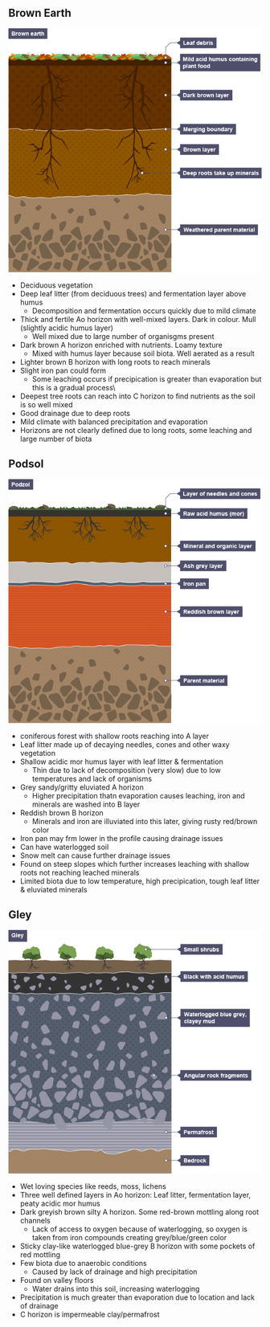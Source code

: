 ## Brown Earth
![Brown Earth Diagram](https://raw.githubusercontent.com/charleywright/School/master/Geography/Brown%20Earth%20Diagram.png)
* Deciduous vegetation
* Deep leaf litter (from deciduous trees) and fermentation layer above humus
	* Decomposition and fermentation occurs quickly due to mild climate
* Thick and fertile Ao horizon with well-mixed layers. Dark in colour. Mull (slightly acidic humus layer)
	* Well mixed due to large number of organisgms present
* Dark brown A horizon enriched with nutrients. Loamy texture
	* Mixed with humus layer because soil biota. Well aerated as a result
* Lighter brown B horizon with long roots to reach minerals
* Slight iron pan could form
	* Some leaching occurs if precipication is greater than evaporation but this is a gradual process\
* Deepest tree roots can reach into C horizon to find nutrients as the soil is so well mixed
* Good drainage due to deep roots
* Mild climate with balanced precipitation and evaporation
* Horizons are not clearly defined due to long roots, some leaching and large number of biota

## Podsol
![Podsol Diagram](https://raw.githubusercontent.com/charleywright/School/master/Geography/Podsol%20Diagram.png)
* coniferous forest with shallow roots reaching into A layer
* Leaf litter made up of decaying needles, cones and other waxy vegetation
* Shallow acidic mor humus layer with leaf litter & fermentation
	* Thin due to lack of decomposition (very slow) due to low temperatures and lack of organisms
* Grey sandy/gritty eluviated A horizon
	* Higher precipitation thatn evaporation causes leaching, iron and minerals are washed into B layer
* Reddish brown B horizon
	* Minerals and iron are illuviated into this later, giving rusty red/brown color
* Iron pan may frm lower in the profile causing drainage issues
* Can have waterlogged soil
* Snow melt can cause further drainage issues
* Found on steep slopes which further increases leaching with shallow roots not reaching leached minerals
* Limited biota due to low temperature, high precipication, tough leaf litter & eluviated minerals

## Gley
![Gley Diagram](https://github.com/charleywright/School/blob/master/Geography/Gley%20Diagram.png)
* Wet loving species like reeds, moss, lichens
* Three well defined layers in Ao horizon: Leaf litter, fermentation layer, peaty acidic mor humus
* Dark greyish brown silty A horizon. Some red-brown mottling along root channels
	* Lack of access to oxygen because of waterlogging, so oxygen is taken from iron compounds creating grey/blue/green color
* Sticky clay-like waterlogged blue-grey B horizon with some pockets of red mottling
* Few biota due to anaerobic conditions
	* Caused by lack of drainage and high precipitation
* Found on valley floors
	* Water drains into this soil, increasing waterlogging
* Precipitation is much greater than evaporation due to location and lack of drainage
* C horizon is impermeable clay/permafrost